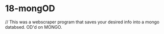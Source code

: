 # 18-mongOD

//
This was a webscraper program that saves your desired info into a mongo databsed.
OD'd on MONGO.
